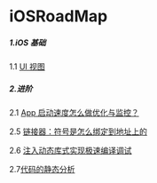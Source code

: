 # iOSRoadMap

##### 1.iOS 基础

1.1 [UI 视图](./articles/UI视图/UI.md)

##### 2.进阶

2.1 [ App 启动速度怎么做优化与监控？](./articles/iOSFurtherDeve/02app启动速度怎么做优化与监控/App启动速度怎么做优化与监控.md)

2.5 [链接器：符号是怎么绑定到地址上的](./articles/iOSFurtherDeve/05链接器符号是怎么绑定到地址上的/符号是怎么绑定到地址上的.md)

2.6 [注入动态库式实现极速编译调试](./articles/iOSFurtherDeve/06注入动态库式实现极速编译调试/注入动态库式实现极速编译调试.md )

2.7[代码的静态分析](./articles/iOSFurtherDeve/07代码的静态分析/07代码的静态分析.md )

